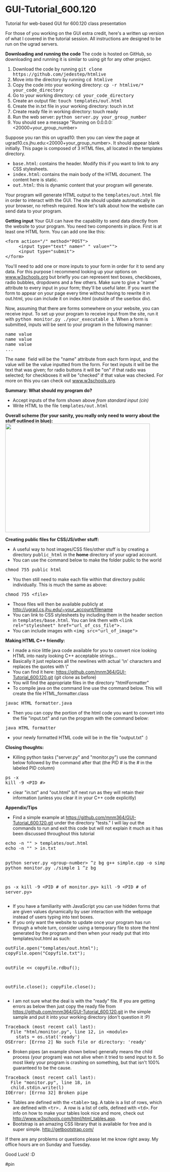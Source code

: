 # GUI-Tutorial_600.120
Tutorial for web-based GUI for 600.120 class presentation

For those of you working on the GUI extra credit, here's a written up version of what I covered in the tutorial session.
All instructions are designed to be run on the ugrad servers.
 
<strong>Downloading and running the code</strong>
The code is hosted on GitHub, so downloading and running it is similar to using git for any other project.
 
<ol>
<li>Download the code by running <tt>git clone https://github.com/jedestep/htmlive</tt></li>
<li>Move into the directory by running <tt>cd htmlive</tt></li>
<li>Copy the code into your working directory: <tt>cp -r htmlive/* your_code_directory</tt></li>
<li>Go to your working directory: <tt>cd your_code_directory</tt></li>
<li>Create an output file: <tt>touch templates/out.html</tt></li>
<li>Create the in.txt file in your working directory:  touch in.txt</li>
<li>Create ready file in working directory: touch ready</li>
<li>Run the web server: <tt>python server.py your_group_number</tt></li>
<li>You should see a message "Running on 0.0.0.0:&lt;20000+your_group_number&gt;</li>
</ol>
 
Suppose you ran this on ugrad10: then you can view the page at ugrad10.cs.jhu.edu:&lt;20000+your_group_number&gt;. It should appear blank initially. This page is composed of 3 HTML files, all located in the templates directory. 
<ul>
<li><tt>base.html</tt>: contains the header. Modify this if you want to link to any CSS stylesheets.</li>
<li><tt>index.html</tt>: contains the main body of the HTML document. The content here is static.</li>
<li><tt>out.html</tt>: this is dynamic content that your program will generate.</li>
</ul>
 
Your program will generate HTML output to the <tt>templates/out.html</tt> file in order to interact with the GUI. The site should update automatically in your browser, no refresh required. Now let's talk about how the website can send data to your program.
 
<strong>Getting input</strong>
Your GUI can have the capability to send data directly from the website to your program. You need two components in place. First is at least one HTML form. You can add one like this:
<pre>&lt;form action="/" method="POST"&gt;
     &lt;input type="text" name=" " value=""&gt;	
     &lt;input type="submit"&gt;
&lt;/form&gt;</pre>
You'll need to add one or more inputs to your form in order for it to send any data. For this purpose I recommend looking up your options on <a href="http://www.w3schools.org/" target="_blank">www.w3schools.org</a> but briefly you can represent text boxes, checkboxes, radio bubbles, dropdowns and a few others. Make sure to give a "name" attribute to every input in your form; they'll be useful later. If you want the form to appear on your page every time without having to rewrite it in out.html, you can include it on index.html (outside of the userbox div).
 
Now, assuming that there are forms somewhere on your website, you can receive input. To set up your program to receive input from the site, run it with <tt>python monitor.py ./your_executable 1</tt>. When a form is submitted, inputs will be sent to your program in the following manner:
<pre>name value
name value
name value
...</pre>
The <tt>name </tt>field will be the "name" attribute from each form input, and the value will be the value inputted from the form. For text inputs it will be the text that was given; for radio buttons it will be "on" if that radio was selected; for checkboxes it will be "checked" if that value was checked. For more on this you can check out <a href="http://www.w3schools.org/" target="_blank">www.w3schools.org</a>. 
 
<strong>Summary: What should my program do?</strong>
<ul>
<li>Accept inputs of the form shown above <em>from standard input (cin)</em></li>
<li>Write HTML to the file <tt>templates/out.html</tt></li>
</ul>

<b>Overall scheme (for your sanity, you really only need to worry about the stuff outlined in blue):</b>
<b><img src="https://d1b10bmlvqabco.cloudfront.net/attach/i53zrt2c52446i/hqy5jb4xp716hn/i93ogb70nuhc/IMG_0422.JPG" width="457" height="343"></b>

<strong>Creating public files for CSS/JS/other stuff:</strong>
<ul>
<li>A useful way to host images/CSS files/other stuff is by creating a directory <tt>public_html</tt> in the <strong>home</strong> directory of your ugrad account. </li>
<li>You can use the command below to make the folder public to the world</li>
</ul>

<pre>chmod 755 public_html</pre>
<ul>
<li>You then still need to make each file within that directory public individually. This is much the same as above:</li>
</ul>
<pre>chmod 755 &lt;file&gt;</pre>
<ul>
<li>Those files will then be available publicly at <a href="http://ugrad.cs.jhu.edu/~your_account/filename">http://ugrad.cs.jhu.edu/~your_account/filename</a></li>
<li><a href="http://ugrad.cs.jhu.edu/~your_account/filename"></a><a href="http://ugrad.cs.jhu.edu/~your_account/filename" target="_blank"></a>You can link to CSS stylesheets by including them in the header section in <tt>templates/base.html</tt>. You can link them with <tt>&lt;link rel="stylesheet" href="url_of_css_file"&gt;.</tt></li>
<li>You can include images with <tt>&lt;img src="url_of_image"&gt;</tt></li>
</ul>

<b>Making HTML C++ friendly:</b>
<ul>
<li>I made a nice little java code available for you to convert nice looking HTML into nasty looking C++ acceptable strings...</li>
<li>Basically it just replaces all the newlines with actual '\n' characters and replaces the quotes with \"</li>
<li>You can find it here: <a href="https://github.com/mnm364/GUI-Tutorial_600.120.git">https://github.com/mnm364/GUI-Tutorial_600.120.git</a> (git clone as before)</li>
<li>You will find the appropriate files in the directory "htmlFormatter"</li>
<li>To compile java on the command line use the command below. This will create the file HTML_formatter.class</li>
</ul>
<pre>javac HTML_formatter.java</pre>
<ul>
<li>Then you can copy the portion of the html code you want to convert into the file "input.txt" and run the program with the command below:</li>
</ul>
<pre>java HTML_formatter</pre>
<ul>
<li>your newly formatted HTML code will be in the file "output.txt" :)</li>
</ul>

<strong>Closing thoughts:</strong>
<ul>
<li>Killing python tasks ("server.py" and "monitor.py") use the command below followed by the command after that (the PID # is the # in the labeled PID column)</li>
</ul>
<pre>ps -x
kill -9 &lt;PID #&gt;</pre>
<ul>
<li>clear "in.txt" and "out.html" b/f next run as they will retain their information (unless you clear it in your C++ code explicitly)</li>
</ul>

<strong>Appendix/Tips</strong>
<ul>
<li>Find a simple example at <a href="https://github.com/mnm364/GUI-Tutorial_600.120.git">https://github.com/mnm364/GUI-Tutorial_600.120.git</a> under the directory "tests." I will lay out the commands to run and exit this code but will not explain it much as it has been discussed throughout this tutorial</li>
</ul>
<pre>echo -n "" &gt; templates/out.html
echo -n "" &gt; in.txt

python server.py &lt;group-number&gt;
^z
bg
g++ simple.cpp -o simple
python monitor.py ./simple 1
^z
bg

ps -x
kill -9 &lt;PID # of monitor.py&gt;
kill -9 &lt;PID # of server.py&gt;</pre>
<ul>
<li>If you have a familiarity with JavaScript you can use hidden forms that are given values dynamically by user interaction with the webpage instead of users typing into text boxes.</li>
<li>If you only want the website to update once your program has run through a whole turn, consider using a temporary file to store the html generated by the program and then when your ready put that into templates/out.html as such:</li>
</ul>
<pre>outFile.open("templates/out.html");
copyFile.open("Copyfile.txt");

outFile &lt;&lt; copyFile.rdbuf();

outFile.close();
copyFile.close();</pre>
<ul>
<li>I am not sure what the deal is with the "ready" file. If you are getting errors as below then just copy the ready file from <a href="https://github.com/mnm364/GUI-Tutorial_600.120.git">https://github.com/mnm364/GUI-Tutorial_600.120.git</a> in the simple sample and put it into your working directory (don't question it :P)</li>
</ul>
<pre>Traceback (most recent call last):
  File "html/monitor.py", line 12, in &lt;module&gt;
    stats = os.stat('ready')
OSError: [Errno 2] No such file or directory: 'ready'</pre>
<ul>
<li>Broken pipes (an example shown below) generally means the child process (your program) was not alive when it tried to send input to it. So most likely your program is crashing on something, but that isn't 100% guaranteed to be the cause.</li>
</ul>
<pre>Traceback (most recent call last):
  File "monitor.py", line 18, in
  child.stdin.write(l) 
IOError: [Errno 32] Broken pipe 
</pre>
<ul>
<li>Tables are defined with the <tt>&lt;table&gt;</tt> tag. A table is a list of rows, which are defined with <tt>&lt;tr&gt;. </tt>A row is a list of cells, defined with <tt>&lt;td&gt;</tt>. For info on how to make your tables look nice and more, check out <a href="http://www.w3schools.com/html/html_tables.asp" target="_blank">http://www.w3schools.com/html/html_tables.asp</a>.</li>
<li>Bootstrap is an amazing CSS library that is available for free and is super simple. <a href="http://getbootstrap.com/" target="_blank">http://getbootstrap.com/</a></li>
</ul>
 
If there are any problems or questions please let me know right away. My office hours are on Sunday and Tuesday.

Good Luck! :D

#pin


